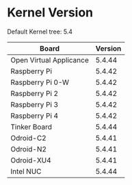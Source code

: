 
# Kernel Version

Default Kernel tree: 5.4

| Board | Version |
|-------|---------|
| Open Virtual Applicance | 5.4.44 |
| Raspberry Pi | 5.4.42 |
| Raspberry Pi 0-W | 5.4.42 |
| Raspberry Pi 2 | 5.4.42 |
| Raspberry Pi 3 | 5.4.42 |
| Raspberry Pi 4 | 5.4.42 |
| Tinker Board | 5.4.44 |
| Odroid-C2 | 5.4.41 |
| Odroid-N2 | 5.4.41 |
| Odroid-XU4 | 5.4.41 |
| Intel NUC | 5.4.44 |
